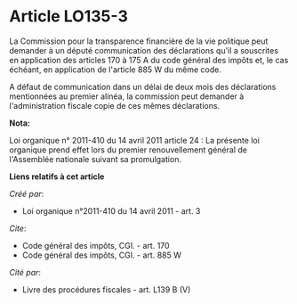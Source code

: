# Article LO135-3

La Commission pour la transparence financière de la vie politique peut demander à un député communication des déclarations
qu'il a souscrites en application des articles 170 à 175 A du code général des impôts et, le cas échéant, en application de
l'article 885 W du même code. 

A défaut de communication dans un délai de deux mois des déclarations mentionnées au premier alinéa, la commission peut
demander à l'administration fiscale copie de ces mêmes déclarations.

**Nota:**

Loi organique n° 2011-410 du 14 avril 2011 article 24 : La présente loi organique prend effet lors du premier renouvellement
général de l'Assemblée nationale suivant sa promulgation.

**Liens relatifs à cet article**

_Créé par_:

  - Loi organique n°2011-410 du 14 avril 2011 - art. 3

_Cite_:

  - Code général des impôts, CGI. - art. 170
  - Code général des impôts, CGI. - art. 885 W

_Cité par_:

  - Livre des procédures fiscales - art. L139 B (V)
